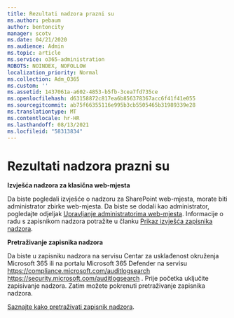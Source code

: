```yaml
---
title: Rezultati nadzora prazni su
ms.author: pebaum
author: bentoncity
manager: scotv
ms.date: 04/21/2020
ms.audience: Admin
ms.topic: article
ms.service: o365-administration
ROBOTS: NOINDEX, NOFOLLOW
localization_priority: Normal
ms.collection: Adm_O365
ms.custom: ''
ms.assetid: 1437061a-a602-4853-b5fb-3cea7fd735ce
ms.openlocfilehash: d63158872c817ea6b856378367acc6f41f41e055
ms.sourcegitcommit: ab75f66355116e995b3cb5505465b31989339e28
ms.translationtype: MT
ms.contentlocale: hr-HR
ms.lasthandoff: 08/13/2021
ms.locfileid: "58313834"
---
```

# <a name="auditing-results-are-blank"></a>Rezultati nadzora prazni su

**Izvješća nadzora za klasična web-mjesta**
  
Da biste pogledali izvješće o nadzoru za SharePoint web-mjesta, morate biti administrator zbirke web-mjesta. Da biste se dodali kao administrator, pogledajte odjeljak [Upravljanje administratorima web-mjesta](https://docs.microsoft.com/sharepoint/manage-site-collection-administrators). Informacije o radu s zapisnikom nadzora potražite u članku [Prikaz izvješća zapisnika nadzora](https://support.microsoft.com/office/view-audit-log-reports-b37c5869-1b47-4a82-a30d-ea20070fe527).
  
**Pretraživanje zapisnika nadzora**
  
Da biste u zapisniku nadzora na servisu Centar za usklađenost okruženja Microsoft 365 ili na portalu Microsoft 365 Defender na servisu <https://compliance.microsoft.com/auditlogsearch> <https://security.microsoft.com/auditlogsearch> . Prije početka uključite zapisivanje nadzora. Zatim možete pokrenuti pretraživanje zapisnika nadzora.
  
[Saznajte kako pretraživati zapisnik nadzora](https://docs.microsoft.com/microsoft-365/compliance/search-the-audit-log-in-security-and-compliance#search-the-audit-log).
